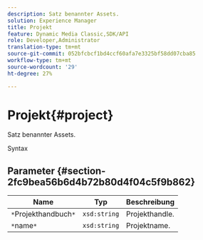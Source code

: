```yaml
---
description: Satz benannter Assets.
solution: Experience Manager
title: Projekt
feature: Dynamic Media Classic,SDK/API
role: Developer,Administrator
translation-type: tm+mt
source-git-commit: 052bfcbcf1bd4ccf60afa7e3325bf58dd07cba85
workflow-type: tm+mt
source-wordcount: '29'
ht-degree: 27%

---
```



# Projekt{#project}

Satz benannter Assets.

Syntax

## Parameter {#section-2fc9bea56b6d4b72b80d4f04c5f9b862}

| Name | Typ | Beschreibung |
|---|---|---|
| `*`Projekthandbuch`*` | `xsd:string` | Projekthandle. |
| `*`name`*` | `xsd:string` | Projektname. |

